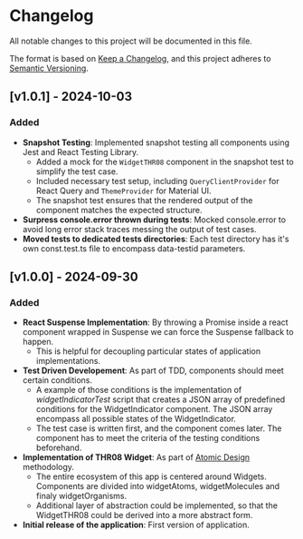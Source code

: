 # Changelog

All notable changes to this project will be documented in this file.

The format is based on [Keep a Changelog](https://keepachangelog.com/en/1.0.0/), and this project adheres to [Semantic Versioning](https://semver.org/).

## [v1.0.1] - 2024-10-03

### Added
- **Snapshot Testing**: Implemented snapshot testing all components using Jest and React Testing Library.
  - Added a mock for the `WidgetTHR08` component in the snapshot test to simplify the test case.
  - Included necessary test setup, including `QueryClientProvider` for React Query and `ThemeProvider` for Material UI.
  - The snapshot test ensures that the rendered output of the component matches the expected structure.
- **Surpress console.error thrown during tests**: Mocked console.error to avoid long error stack traces messing the output of test cases.
- **Moved tests to dedicated __tests__ directories**: Each test directory has it's own const.test.ts file to encompass data-testid parameters.

## [v1.0.0] - 2024-09-30

### Added
- **React Suspense Implementation**: By throwing a Promise inside a react component wrapped in Suspense we can force the Suspense fallback to happen.
  - This is helpful for decoupling particular states of application implementations.
- **Test Driven Developement**: As part of TDD, components should meet certain conditions. 
  - A example of those conditions is the implementation of *widgetIndicatorTest* script that creates a JSON array of predefined conditions for the 
    WidgetIndicator component. The JSON array encompass all possible states of the WidgetIndicator. 
  - The test case is written first, and the component comes later. The component has to meet the criteria of the testing conditions beforehand. 
- **Implementation of THR08 Widget**: As part of [Atomic Design](https://bradfrost.com/blog/post/atomic-web-design/) methodology.
  - The entire ecosystem of this app is centered around Widgets. Components are divided into widgetAtoms, widgetMolecules and finaly widgetOrganisms. 
  - Additional layer of abstraction could be implemented, so that the WidgetTHR08 could be derived into a more abstract form. 
- **Initial release of the application**: First version of application.
